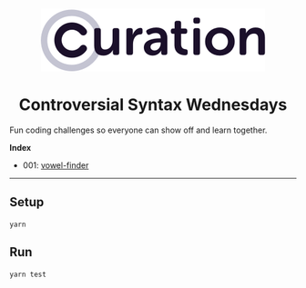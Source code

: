 <p align="center">
    <br>
    <a href="https://curationcorp.com" target="_blank">
    <img src="curationlogo.png"/>
    </a>
    <br>
</p>

<h1 align="center">Controversial Syntax Wednesdays</h1>

Fun coding challenges so everyone can show off and learn together. 

**Index**
- 001: [vowel-finder](001_vowel_distance_finder/)

--- 

## Setup
```
yarn
```

## Run
```
yarn test
```